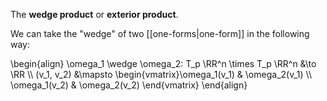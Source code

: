 The **wedge product** or **exterior product**.

We can take the "wedge" of two [[one-forms|one-form]] in the following way:

\begin{align}
\omega_1 \wedge \omega_2: T_p \RR^n \times T_p \RR^n &\to \RR \\\\
(v_1, v_2) &\mapsto \begin{vmatrix}\omega_1(v_1) & \omega_2(v_1) \\\\ \omega_1(v_2) & \omega_2(v_2) \end{vmatrix}
\end{align}